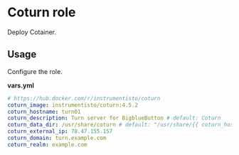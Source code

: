 # Coturn role

Deploy Cotainer.

## Usage

Configure the role.

**vars.yml**

```yml
# https://hub.docker.com/r/instrumentisto/coturn
coturn_image: instrumentisto/coturn:4.5.2
coturn_hostname: turn01
coturn_description: Turn server for BigblueButton # default: Coturn
coturn_data_dir: /usr/share/coturn # default: "/usr/share/{{ coturn_hostname }}"
coturn_external_ip: 78.47.155.157
coturn_domain: turn.example.com
coturn_realm: example.com
```
